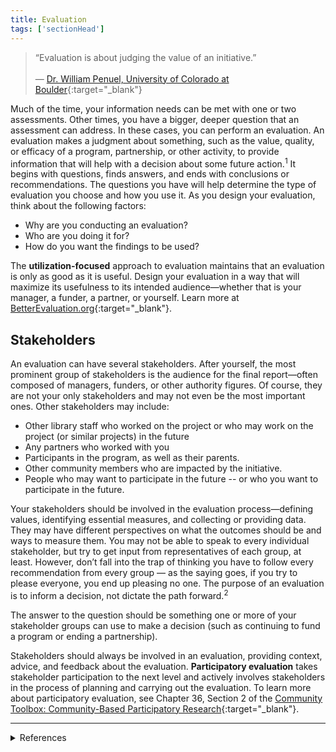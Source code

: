 ```yaml
---
title: Evaluation
tags: ['sectionHead']
---
```


> “Evaluation is about judging the value of an initiative.”<br/><br/>— [Dr. William Penuel, University of Colorado at Boulder](https://www.youtube.com/watch?v=WXbkeFIEN8Y){:target="_blank"}

Much of the time, your information needs can be met with one or two assessments. Other times, you have a bigger, deeper question that an assessment can address. In these cases, you can perform an evaluation. An evaluation makes a judgment about something, such as the value, quality, or efficacy of a program, partnership, or other activity, to provide information that will help with a decision about some future action.<sup>1</sup> It begins with questions, finds answers, and ends with conclusions or recommendations. The questions you have will help determine the type of evaluation you choose and how you use it. As you design your evaluation, think about the following factors:

- Why are you conducting an evaluation?
- Who are you doing it for?
- How do you want the findings to be used?

The **utilization-focused** approach to evaluation maintains that an evaluation is only as good as it is useful. Design your evaluation in a way that will maximize its usefulness to its intended audience—whether that is your manager, a funder, a partner, or yourself. Learn more at [BetterEvaluation.org](http://www.betterevaluation.org/en/plan/approach/utilization_focused_evaluation){:target="_blank"}.

## Stakeholders

An evaluation can have several stakeholders. After yourself, the most prominent group of stakeholders is the audience for the final report—often composed of managers, funders, or other authority figures. Of course, they are not your only stakeholders and may not even be the most important ones. Other stakeholders may include:

- Other library staff who worked on the project or who may work on the project (or similar projects) in the future
- Any partners who worked with you
- Participants in the program, as well as their parents.
- Other community members who are impacted by the initiative.
- People who may want to participate in the future -- or who you want to participate in the future.

Your stakeholders should be involved in the evaluation process—defining values, identifying essential measures, and collecting or providing data. They may have different perspectives on what the outcomes should be and ways to measure them. You may not be able to speak to every individual stakeholder, but try to get input from representatives of each group, at least. However, don’t fall into the trap of thinking you have to follow every recommendation from every group — as the saying goes, if you try to please everyone, you end up pleasing no one. The purpose of an evaluation is to inform a decision, not dictate the path forward.<sup>2</sup>

The answer to the question should be something one or more of your stakeholder groups can use to make a decision (such as continuing to fund a program or ending a partnership).

Stakeholders should always be involved in an evaluation, providing context, advice, and feedback about the evaluation. **Participatory evaluation** takes stakeholder participation to the next level and actively involves stakeholders in the process of planning and carrying out the evaluation. To learn more about participatory evaluation, see Chapter 36, Section 2 of the [Community Toolbox: Community-Based Participatory Research](http://ctb.ku.edu/en/table-of-contents/evaluate/evaluation/intervention-research/main){:target="_blank"}.

---
<details>
	<summary>References</summary>
	<p>1: <a href="https://doi.org/10.17226/12614" target="_blank">Surrounded by Science: Learning Science in Informal Environments</a> by Marilyn Fenichel and Heidi A. Schweingruber, p. 111. National Academies Press, 2010.</p>
 	<p>2: <a href="http://www.informalscience.org/evaluation/pi-guide" target="_blank">Principal Investigator’s Guide: Managing Evaluation in Informal STEM Education Projects</a>, by R. Bonney, K. Ellenbogen, L. Goodyear, & R. Hellenga, pp. 3-4. Center for Advancement of Informal Science Education, 2001.</p>
</details>